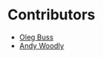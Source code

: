 # Contributors

* [Oleg Buss](https://github.com/olegomon)
* [Andy Woodly](https://github.com/AndyWoodly)
